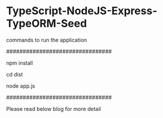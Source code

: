 # TypeScript-NodeJS-Express-TypeORM-Seed

commands to run the application

################################

npm install

cd dist

node app.js

################################

Please read below blog for more detail
